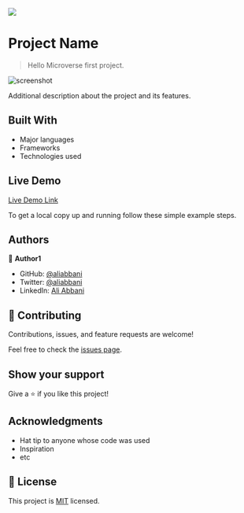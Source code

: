 ![](https://img.shields.io/badge/Microverse-blueviolet)

# Project Name

> Hello Microverse first project.

![screenshot](./app_screenshot.png)

Additional description about the project and its features.

## Built With

- Major languages
- Frameworks
- Technologies used

## Live Demo

[Live Demo Link](https://livedemo.com)



To get a local copy up and running follow these simple example steps.


## Authors

👤 **Author1**

- GitHub: [@aliabbani](https://github.com/aliabbani)
- Twitter: [@aliabbani](https://twitter.com/aliabbani)
- LinkedIn: [Ali Abbani](https://linkedin.com/in/aliabbani)


## 🤝 Contributing

Contributions, issues, and feature requests are welcome!

Feel free to check the [issues page](../../issues/).

## Show your support

Give a ⭐️ if you like this project!

## Acknowledgments

- Hat tip to anyone whose code was used
- Inspiration
- etc

## 📝 License

This project is [MIT](./MIT.md) licensed.
